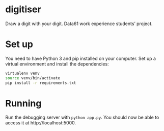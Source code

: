# digitiser
Draw a digit with your digit. Data61 work experience students’ project.

# Set up
You need to have Python 3 and pip installed on your computer. Set up a virtual environment and install the dependencies:
```bash
virtualenv venv
source venv/bin/activate
pip install -r requirements.txt
```

# Running
Run the debugging server with `python app.py`. You should now be able to access it at http://localhost:5000.
